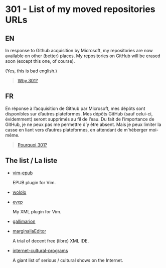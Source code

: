 # 301 - List of my moved repositories URLs

## EN

In response to Github acquisition by Microsoft, my repositories are now available 
on other (better) places. My repositories on GitHub will be erased soon (except
this one, of course).

(Yes, this is bad english.)

> [Why 301?](https://en.wikipedia.org/wiki/HTTP_301)

## FR

En réponse à l’acquisition de Github par Microsoft, mes dépôts sont disponibles 
sur d’autres plateformes. Mes dépôts GitHub (sauf celui-ci, évidemment) seront 
supprimés au fil de l’eau. Du fait de l’importance de GitHub, je ne peux pas me 
permettre d’y être absent. Mais je peux limiter la casse en liant vers d’autres 
plateformes, en attendant de m’héberger moi-même.

> [Pourquoi 301?](https://fr.wikipedia.org/wiki/Erreur_HTTP_301)

## The list / La liste

- [vim-epub](https://framagit.org/etnadji/evxp)

    EPUB plugin for Vim.

- [wololo](https://framagit.org/etnadji/wololo)
- [evxp](https://framagit.org/etnadji/evxp)

    My XML plugin for Vim.

- [gallimarion](https://framagit.org/etnadji/gallimarion)
- [marginaliaEditor](https://framagit.org/etnadji/marginaliaEditor)

    A trial of decent free (libre) XML IDE.

- [internet-cultural-programs](https://framagit.org/etnadji/internet-cultural-programs)

    A giant list of serious / cultural shows on the Internet.